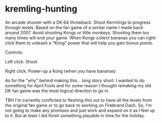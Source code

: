 # kremling-hunting
An arcade shooter with a DK 64 throwback. Shoot Kermlings to progress through levels. Based on the fan game of a similar name I made back around 2007. Avoid shooting Kongs or little monkeys. Shooting them too many times will end your game. When Kongs collect bananas you can right-click them to unleash a "Kong" power that will help you gain bonus points.

Controls: 

Left click: Shoot

Right click: Power-up a Kong (when you have bananas)

As for the "why" behind making this... long story short. I wanted to do something for April Fools and for some reason I thought remaking my old DK fan game was the most logical direction to go in.

TBH I'm currently conflicted to fleshing this out to have all the levels from the original fan game or to go back to working on Firebrand Dash. So, I'm not going to make any promises and just work and expand on it as I feel up to it. But at least I did finish something playable in time for the holiday.
